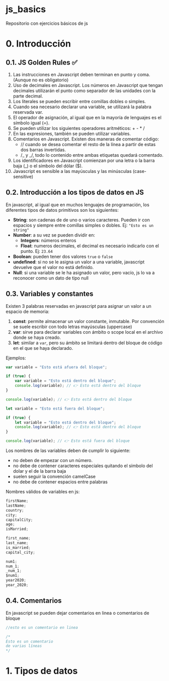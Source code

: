 # js_basics

Repositorio con ejercicios básicos de js

# 0. Introducción

## 0.1. JS Golden Rules ✅

1. Las instrucciones en Javascript deben terminan en punto y coma. (Aunque no es obligatorio)
2. Uso de decimales en Javascript. Los números en Javascript que tengan decimales utilizarán el punto como separador de las unidades con la parte decimal.
3. Los literales se pueden escribir entre comillas dobles o simples.
4. Cuando sea necesario declarar una variable, se utilizará la palabra reservada var.
5. El operador de asignación, al igual que en la mayoría de lenguajes es el símbolo igual (=).
6. Se pueden utilizar los siguientes operadores aritméticos: + - \* /
7. En las expresiones, también se pueden utilizar variables.
8. Comentarios en Javascript. Existen dos maneras de comentar código:
    - // cuando se desea comentar el resto de la línea a partir de estas dos barras invertidas.
    - /_ y _/, todo lo contenido entre ambas etiquetas quedará comentado.
9. Los identificadores en Javascript comienzan por una letra o la barra baja (\_) o el símbolo del dólar ($).
10. Javascript es sensible a las mayúsculas y las minúsculas (case-sensitive)

## 0.2. Introducción a los tipos de datos en JS

En javascript, al igual que en muchos lenguajes de programación, los diferentes tipos de datos primitivos son los siguientes:

-   **String**: son cadenas de de uno o varios caracteres. Pueden ir con espacios y siempre entre comillas simples o dobles. Ej: `"Esto es un string"`
-   **Number**: a su vez se pueden dividir en:
    -   **Integers**: números enteros
    -   **Float**: numeros decimales, el decimal es necesario indicarlo con el punto. Ej: `23.64`
-   **Boolean**: pueden tener dos valores `true` o `false`
-   **undefined**: si no se le asigna un valor a una variable, javascript devuelve que el valor no está definido.
-   **Null**: si una variable se le ha asignado un valor, pero vacío, js lo va a reconocer como un dato de tipo null

## 0.3. Variables y constantes

Existen 3 palabras reservadas en javascript para asignar un valor a un espacio de memoria:

1. **const**: permite almacenar un valor constante, inmutable. Por convención se suele escribir con todo letras mayúsculas (uppercase)
1. **var**: sirve para declarar variables con ámbito o scope local en el archivo donde se haya creado.
1. **let**: similar a `var`, pero su ámbito se limitará dentro del bloque de código en el que se haya declarado.

Ejemplos:

```js
var variable = "Esto está afuera del bloque";

if (true) {
    var variable = "Esto está dentro del bloque";
    console.log(variable); // 👉 Esto está dentro del bloque
}

console.log(variable); // 👉 Esto está dentro del bloque
```

```js
let variable = "Esto está fuera del bloque";

if (true) {
    let variable = "Esto está dentro del bloque";
    console.log(variable); // 👉 Esto está dentro del bloque
}

console.log(variable); // 👉 Esto está fuera del bloque
```

Los nombres de las variables deben de cumplir lo siguiente:

-   no deben de empezar con un número.
-   no debe de contener caracteres especiales quitando el símbolo del dolar y el de la barra baja
-   suelen seguir la convención camelCase
-   no debe de contener espacios entre palabras

Nombres válidos de variables en js:

```js
firstName;
lastName;
country;
city;
capitalCity;
age;
isMarried;

first_name;
last_name;
is_married;
capital_city;

num1;
num_1;
_num_1;
$num1;
year2020;
year_2020;
```

## 0.4. Comentarios

En javascript se pueden dejar comentarios en linea o comentarios de bloque

```js
//esto es un comentario en linea
```

```js
/*
Esto es un comentario
de varias líneas
*/
```

# 1. Tipos de datos
